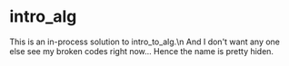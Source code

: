 # intro_alg
 This is an in-process solution to intro_to_alg.\n
 And I don't want any one else see my broken codes right now...
  Hence the name is pretty hiden.
